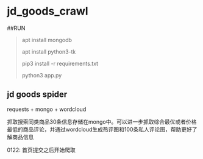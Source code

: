 # jd_goods_crawl

##RUN
>apt install mongodb
>
>apt install python3-tk
>
>pip3 install -r requirements.txt
>
>python3 app.py

## jd goods spider

requests + mongo + wordcloud

抓取搜索同类商品30条信息存储在mongo中。可以进一步抓取综合最优或者价格最低的商品评论，并通过wordcloud生成热评图和100条私人评论图，帮助更好了解商品信息

0122:
首页提交之后开始爬取
